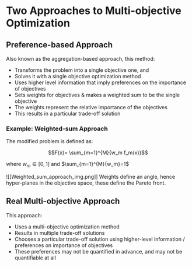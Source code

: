 # Two Approaches to Multi-objective Optimization

## Preference-based Approach

Also known as the aggregation-based approach, this method:

- Transforms the problem into a single objective one, and
- Solves it with a single objective optimization method
- Uses higher level information that imply preferences on the importance of objectives
- Sets weights for objectives & makes a weighted sum to be the single objective
- The weights represent the relative importance of the objectives
- This results in a particular trade-off solution

### Example: Weighted-sum Approach

The modified problem is defined as:

$$F(x)= \sum_{m=1}^{M}{w_m f_m(x)}$$ 

where $w_m \in [0,1]$ and $\sum_{m=1}^{M}{w_m}=1$

![[Weighted_sum_approach_img.png]]
Weights define an angle, hence hyper-planes in the objective space, these define the Pareto front.

## Real Multi-objective Approach

This approach:
- Uses a multi-objective optimization method 
- Results in multiple trade-off solutions
- Chooses a particular trade-off solution using higher-level information / preferences on importance of objectives
- These preferences may not be quantified in advance, and may not be quantifiable at all